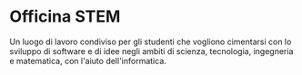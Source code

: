 # Officina STEM
Un luogo di lavoro condiviso per gli studenti che vogliono cimentarsi con lo sviluppo di software e di idee negli ambiti di scienza, tecnologia, ingegneria e matematica, con l'aiuto dell'informatica.
